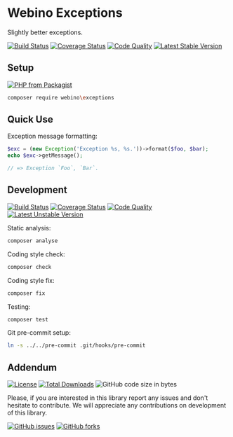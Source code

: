 # Webino Exceptions

Slightly better exceptions.

[![Build Status](https://img.shields.io/travis/webino/exceptions/master.svg?style=for-the-badge)](http://travis-ci.org/webino/exceptions "Master Build Status")
[![Coverage Status](https://img.shields.io/coveralls/github/webino/exceptions/master.svg?style=for-the-badge)](https://coveralls.io/github/webino/exceptions?branch=master "Master Coverage Status")
[![Code Quality](https://img.shields.io/scrutinizer/g/webino/exceptions/master.svg?style=for-the-badge)](https://scrutinizer-ci.com/g/webino/exceptions/?branch=master "Master Code Quality")
[![Latest Stable Version](https://img.shields.io/github/tag/webino/exceptions.svg?label=STABLE&style=for-the-badge)](https://packagist.org/packages/webino/exceptions)


## Setup
[![PHP from Packagist](https://img.shields.io/packagist/php-v/webino/exceptions.svg?style=for-the-badge)](https://php.net "Required PHP version")

```bash
composer require webino\exceptions
```


## Quick Use

Exception message formatting:
```php
$exc = (new Exception('Exception %s, %s.'))->format($foo, $bar);
echo $exc->getMessage();

// => Exception `Foo`, `Bar`.
```


## Development

[![Build Status](https://img.shields.io/travis/webino/exceptions/develop.svg?style=for-the-badge)](http://travis-ci.org/webino/exceptions "Develop Build Status")
[![Coverage Status](https://img.shields.io/coveralls/github/webino/exceptions/develop.svg?style=for-the-badge)](https://coveralls.io/github/webino/exceptions?branch=develop "Develop Coverage Status")
[![Code Quality](https://img.shields.io/scrutinizer/g/webino/exceptions/develop.svg?style=for-the-badge)](https://scrutinizer-ci.com/g/webino/exceptions/?branch=develop "Develop Code Quality")
[![Latest Unstable Version](https://img.shields.io/github/tag-pre/webino/exceptions.svg?label=PREVIEW&style=for-the-badge)](https://packagist.org/packages/webino/exceptions "Packagist")


Static analysis:
```bash
composer analyse
```

Coding style check:
```bash
composer check
```

Coding style fix:
```bash 
composer fix
```

Testing:
```bash
composer test
```

Git pre-commit setup:
```bash
ln -s ../../pre-commit .git/hooks/pre-commit
```


## Addendum

[![License](https://img.shields.io/packagist/l/webino/exceptions.svg?style=for-the-badge)](https://github.com/webino/exceptions/blob/master/LICENSE.md "BSD-3-Clause License")
[![Total Downloads](https://img.shields.io/packagist/dt/webino/exceptions.svg?style=for-the-badge)](https://packagist.org/packages/webino/exceptions "Packagist") 
![GitHub code size in bytes](https://img.shields.io/github/languages/code-size/webino/exceptions.svg?style=for-the-badge)


  Please, if you are interested in this library report any issues and don't hesitate to contribute.
  We will appreciate any contributions on development of this library.

[![GitHub issues](https://img.shields.io/github/issues/webino/exceptions.svg?style=for-the-badge)](https://github.com/webino/exceptions/issues)
[![GitHub forks](https://img.shields.io/github/forks/webino/exceptions.svg?label=Fork&style=for-the-badge)](https://github.com/webino/exceptions)
